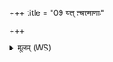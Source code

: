 +++
title = "09 यत् त्चरमाणाः"

+++
<details><summary>मूलम् (WS)</summary>

यत् त्चरमाणाः शबलमपक्वं मांसमाशिम ।  
अयं मा तस्मादोदनः पवित्रः पात्वहंसः ॥ ॥ १० ॥
</details>